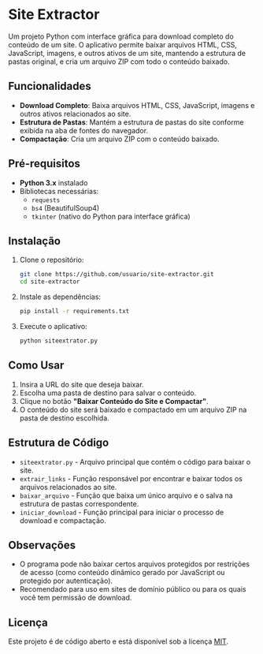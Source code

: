 # Site Extractor

Um projeto Python com interface gráfica para download completo do conteúdo de um site. O aplicativo permite baixar arquivos HTML, CSS, JavaScript, imagens, e outros ativos de um site, mantendo a estrutura de pastas original, e cria um arquivo ZIP com todo o conteúdo baixado.

## Funcionalidades

- **Download Completo**: Baixa arquivos HTML, CSS, JavaScript, imagens e outros ativos relacionados ao site.
- **Estrutura de Pastas**: Mantém a estrutura de pastas do site conforme exibida na aba de fontes do navegador.
- **Compactação**: Cria um arquivo ZIP com o conteúdo baixado.

## Pré-requisitos

- **Python 3.x** instalado
- Bibliotecas necessárias:
  - `requests`
  - `bs4` (BeautifulSoup4)
  - `tkinter` (nativo do Python para interface gráfica)

## Instalação

1. Clone o repositório:
    ```bash
    git clone https://github.com/usuario/site-extractor.git
    cd site-extractor
    ```

2. Instale as dependências:
    ```bash
    pip install -r requirements.txt
    ```

3. Execute o aplicativo:
    ```bash
    python siteextrator.py
    ```

## Como Usar

1. Insira a URL do site que deseja baixar.
2. Escolha uma pasta de destino para salvar o conteúdo.
3. Clique no botão **"Baixar Conteúdo do Site e Compactar"**.
4. O conteúdo do site será baixado e compactado em um arquivo ZIP na pasta de destino escolhida.

## Estrutura de Código

- `siteextrator.py` - Arquivo principal que contém o código para baixar o site.
- `extrair_links` - Função responsável por encontrar e baixar todos os arquivos relacionados ao site.
- `baixar_arquivo` - Função que baixa um único arquivo e o salva na estrutura de pastas correspondente.
- `iniciar_download` - Função principal para iniciar o processo de download e compactação.

## Observações

- O programa pode não baixar certos arquivos protegidos por restrições de acesso (como conteúdo dinâmico gerado por JavaScript ou protegido por autenticação).
- Recomendado para uso em sites de domínio público ou para os quais você tem permissão de download.

## Licença

Este projeto é de código aberto e está disponível sob a licença [MIT](LICENSE).
